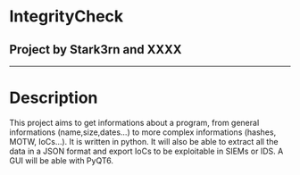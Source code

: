 IntegrityCheck
====
Project by Stark3rn and XXXX
----
----

# Description
This project aims to get informations about a program, from general informations (name,size,dates...) to more complex informations (hashes, MOTW, IoCs...).
It is written in python.
It will also be able to extract all the data in a JSON format and export IoCs to be exploitable in SIEMs or IDS.
A GUI will be able with PyQT6.
